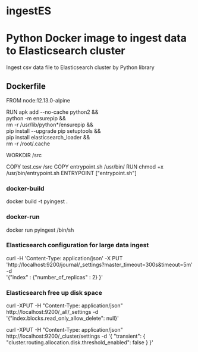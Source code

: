 # ingestES

# Python Docker image to ingest data to Elasticsearch cluster
Ingest csv data file to Elasticsearch cluster by Python library

## Dockerfile

FROM node:12.13.0-alpine

RUN apk add --no-cache python2 && \
    python -m ensurepip && \
    rm -r /usr/lib/python*/ensurepip && \
    pip install --upgrade pip setuptools && \
    pip install elasticsearch_loader && \
    rm -r /root/.cache

WORKDIR /src

COPY test.csv /src
COPY entrypoint.sh /usr/bin/
RUN chmod +x /usr/bin/entrypoint.sh
ENTRYPOINT ["entrypoint.sh"]

### docker-build
docker build -t pyingest .

### docker-run
docker run pyingest /bin/sh

### Elasticsearch configuration for large data ingest
curl -H 'Content-Type: application/json' -X PUT 'http://localhost:9200/journal/_settings?master_timeout=300s&timeout=5m' -d \
'{"index" : {"number_of_replicas" : 2} }'

### Elasticsearch free up disk space

curl -XPUT -H "Content-Type: application/json" http://localhost:9200/_all/_settings -d '{"index.blocks.read_only_allow_delete": null}'

curl -XPUT -H "Content-Type: application/json" http://localhost:9200/_cluster/settings -d '{ "transient": { "cluster.routing.allocation.disk.threshold_enabled": false } }'
